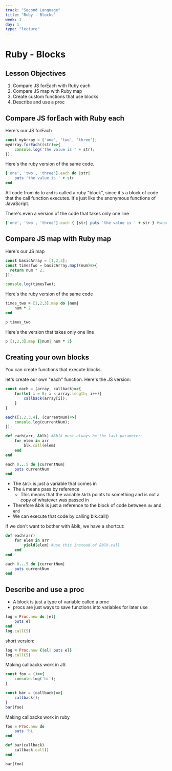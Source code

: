 ```yaml
---
track: "Second Language"
title: "Ruby - Blocks"
week: 1
day: 1
type: "lecture"
---
```



# Ruby - Blocks

## Lesson Objectives

1. Compare JS forEach with Ruby each
1. Compare JS map with Ruby map
1. Create custom functions that use blocks
1. Describe and use a proc

## Compare JS forEach with Ruby each

Here's our JS forEach

```javascript
const myArray = ['one', 'two', 'three'];
myArray.forEach((str)=>{
	console.log('the value is ' + str);
});
```

Here's the ruby version of the same code.

```ruby
['one', 'two', 'three'].each do |str|
	puts 'the value is ' + str
end
```

All code from `do` to `end` is called a ruby "block", since it's a block of code that the call function executes.  It's just like the anonymous functions of JavaScript.

There's even a version of the code that takes only one line

```ruby
['one', 'two', 'three'].each { |str| puts 'the value is ' + str } #short form
```

## Compare JS map with Ruby map

Here's our JS map

```javascript
const basicArray = [1,2,3];
const timesTwo = basicArray.map((num)=>{
  return num * 2;
});

console.log(timesTwo);
```

Here's the ruby version of the same code

```ruby
times_two = [1,2,3].map do |num|
	num * 2
end

p times_two
```

Here's the version that takes only one line

```ruby
p [1,2,3].map {|num| num * 2}
```

## Creating your own blocks

You can create functions that execute blocks.

let's create our own "each" function.  Here's the JS version:

```javascript
const each = (array, callback)=>{
	for(let i = 0; i < array.length; i++){
		callback(array[i]);
	}
}

each([1,2,3,4], (currentNum)=>{
	console.log(currentNum);
});
```

```ruby
def each(arr, &blk) #&blk must always be the last parameter
	for elem in arr
		blk.call(elem)
	end
end

each 0...5 do |currentNum|
	puts currentNum
end
```

- The `&blk` is just a variable that comes in
- The `&` means pass by reference
	- This means that the variable `&blk` points to something and is not a copy of whatever was passed in
- Therefore &blk is just a reference to the block of code between `do` and `end`
- We can execute that code by calling blk.call()

If we don't want to bother with &blk, we have a shortcut:

```ruby
def each(arr)
	for elem in arr
		yield(elem) #use this instead of &blk.call
	end
end

each 0...5 do |currentNum|
	puts currentNum
end
```

## Describe and use a proc

- A block is just a type of variable called a proc
- procs are just ways to save functions into variables for later use

```ruby
log = Proc.new do |el|
	puts el
end
log.call(5)
```

short version:

```ruby
log = Proc.new {|el| puts el}
log.call(5)
```

Making callbacks work in JS

```javascript
const foo = ()=>{
	console.log('hi');
}

const bar = (callback)=>{
	callback();
}
bar(foo)
```

Making callbacks work in ruby 

```ruby
foo = Proc.new do
    puts 'hi'
end

def bar(callback)
    callback.call()
end

bar(foo)
```
